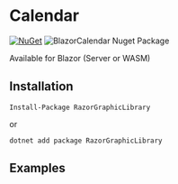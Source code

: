 # Calendar

[![NuGet](https://img.shields.io/nuget/v/RazorGraphicLibrary.svg)](https://www.nuget.org/packages/RazorGraphicLibrary)  ![BlazorCalendar Nuget Package](https://img.shields.io/nuget/dt/RazorGraphicLibrary)

Available for Blazor (Server or WASM)

## Installation
```
Install-Package RazorGraphicLibrary
```
or
```
dotnet add package RazorGraphicLibrary
```

## Examples
